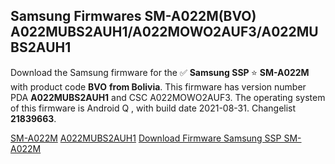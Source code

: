 <h2>Samsung Firmwares SM-A022M(BVO) A022MUBS2AUH1/A022MOWO2AUF3/A022MUBS2AUH1</h2>
Download the Samsung firmware for the ✅ <strong>Samsung SSP </strong> ⭐ <strong>SM-A022M</strong> with product code <strong>BVO</strong> <strong> from Bolivia</strong>. This firmware has version number PDA <strong>A022MUBS2AUH1</strong> and CSC A022MOWO2AUF3. The operating system of this firmware is Android Q , with build date 2021-08-31. Changelist <strong>21839663</strong>.


[SM-A022M](https://samfirm.shop/samsung/model/SM-A022M)
[A022MUBS2AUH1](https://samfirm.shop/samsung/pda/A022MUBS2AUH1)
[Download Firmware Samsung SSP SM-A022M](https://samfirm.shop/samsung/firmware/452135)
